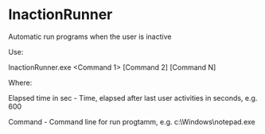 # InactionRunner
Automatic run programs when the user is inactive

Use:

InactionRunner.exe <Elapsed time in sec> <Command 1> [Command 2] [Command N]
  
Where:

Elapsed time in sec - Time, elapsed after last user activities in seconds, e.g. 600

Command - Command line for run progtamm, e.g. c:\Windows\notepad.exe
